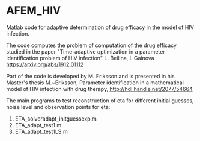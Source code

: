 # AFEM_HIV
Matlab code for adaptive determination of drug efficacy in the model of HIV infection.

The code computes the problem  of computation of the drug efficacy studied in the paper
"Time-adaptive optimization in a parameter identification problem of HIV infection"
L. Beilina, I. Gainova
https://arxiv.org/abs/1912.01112

Part of the code is developed by M. Eriksson and is presented in his Master's thesis
 M.~Eriksson, Parameter identification in a mathematical model of HIV infection with drug therapy,  http://hdl.handle.net/2077/54664
 
The main programs to test reconstruction of eta for different initial guesses, noise level and observation points for eta:

1. ETA_solveradapt_initguessexp.m 
2. ETA_adapt_test1.m  
3. ETA_adapt_test1LS.m
